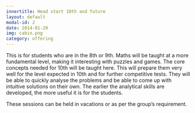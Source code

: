 ```yaml
---
innertitle: Head start 10th and future
layout: default
modal-id: 2
date: 2014-01-20
img: cabin.png
category: offering
---
```


This is for students who are in the 8th or 9th. Maths will be taught at a more fundamental level, making it interesting with puzzles and games. The core concepts needed for 10th will be taught here. This will prepare them very well for the level expected in 10th and for further competitive tests. They will be able to quickly analyse the problems and be able to come up with intuitive solutions on their own. The earlier the analytical skills are developed, the more useful it is for the students.


These sessions can be held in vacations or as per the group’s requirement.